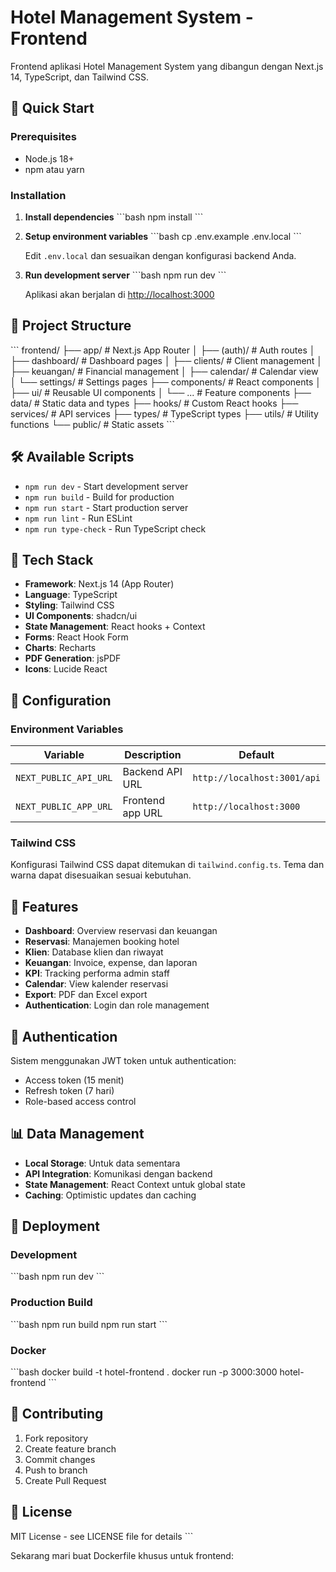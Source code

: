 # Hotel Management System - Frontend

Frontend aplikasi Hotel Management System yang dibangun dengan Next.js 14, TypeScript, dan Tailwind CSS.

## 🚀 Quick Start

### Prerequisites
- Node.js 18+ 
- npm atau yarn

### Installation

1. **Install dependencies**
   \`\`\`bash
   npm install
   \`\`\`

2. **Setup environment variables**
   \`\`\`bash
   cp .env.example .env.local
   \`\`\`
   
   Edit `.env.local` dan sesuaikan dengan konfigurasi backend Anda.

3. **Run development server**
   \`\`\`bash
   npm run dev
   \`\`\`

   Aplikasi akan berjalan di [http://localhost:3000](http://localhost:3000)

## 📁 Project Structure

\`\`\`
frontend/
├── app/                    # Next.js App Router
│   ├── (auth)/            # Auth routes
│   ├── dashboard/         # Dashboard pages
│   ├── clients/           # Client management
│   ├── keuangan/          # Financial management
│   ├── calendar/          # Calendar view
│   └── settings/          # Settings pages
├── components/            # React components
│   ├── ui/               # Reusable UI components
│   └── ...               # Feature components
├── data/                 # Static data and types
├── hooks/                # Custom React hooks
├── services/             # API services
├── types/                # TypeScript types
├── utils/                # Utility functions
└── public/               # Static assets
\`\`\`

## 🛠️ Available Scripts

- `npm run dev` - Start development server
- `npm run build` - Build for production
- `npm run start` - Start production server
- `npm run lint` - Run ESLint
- `npm run type-check` - Run TypeScript check

## 🎨 Tech Stack

- **Framework**: Next.js 14 (App Router)
- **Language**: TypeScript
- **Styling**: Tailwind CSS
- **UI Components**: shadcn/ui
- **State Management**: React hooks + Context
- **Forms**: React Hook Form
- **Charts**: Recharts
- **PDF Generation**: jsPDF
- **Icons**: Lucide React

## 🔧 Configuration

### Environment Variables

| Variable | Description | Default |
|----------|-------------|---------|
| `NEXT_PUBLIC_API_URL` | Backend API URL | `http://localhost:3001/api` |
| `NEXT_PUBLIC_APP_URL` | Frontend app URL | `http://localhost:3000` |

### Tailwind CSS

Konfigurasi Tailwind CSS dapat ditemukan di `tailwind.config.ts`. Tema dan warna dapat disesuaikan sesuai kebutuhan.

## 📱 Features

- **Dashboard**: Overview reservasi dan keuangan
- **Reservasi**: Manajemen booking hotel
- **Klien**: Database klien dan riwayat
- **Keuangan**: Invoice, expense, dan laporan
- **KPI**: Tracking performa admin staff
- **Calendar**: View kalender reservasi
- **Export**: PDF dan Excel export
- **Authentication**: Login dan role management

## 🔐 Authentication

Sistem menggunakan JWT token untuk authentication:
- Access token (15 menit)
- Refresh token (7 hari)
- Role-based access control

## 📊 Data Management

- **Local Storage**: Untuk data sementara
- **API Integration**: Komunikasi dengan backend
- **State Management**: React Context untuk global state
- **Caching**: Optimistic updates dan caching

## 🚀 Deployment

### Development
\`\`\`bash
npm run dev
\`\`\`

### Production Build
\`\`\`bash
npm run build
npm run start
\`\`\`

### Docker
\`\`\`bash
docker build -t hotel-frontend .
docker run -p 3000:3000 hotel-frontend
\`\`\`

## 🤝 Contributing

1. Fork repository
2. Create feature branch
3. Commit changes
4. Push to branch
5. Create Pull Request

## 📄 License

MIT License - see LICENSE file for details
\`\`\`

Sekarang mari buat Dockerfile khusus untuk frontend:
